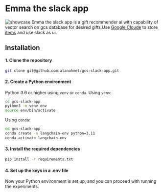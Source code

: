 # Emma the slack app

![showcase](https://github.com/alanahmet/gcs-slack-app/blob/main/showcase/Ekran%20g%C3%B6r%C3%BCnt%C3%BCs%C3%BC%202023-07-21%20163550.png)
Emma the slack app is a gift recommender ai with capability of vector search on gcs database for desired gifts.Use [Google Cloude](https://colab.research.google.com/github/GoogleCloudPlatform/python-docs-samples/blob/main/cloud-sql/postgres/pgvector/notebooks/pgvector_gen_ai_demo.ipynb)
to store [items](https://www.kaggle.com/datasets/promptcloud/walmart-product-details-2020) and use slack as ui.
## Installation

#### 1. Clone the repository

```bash
git clone git@github.com:alanahmet/gcs-slack-app.git
```

#### 2. Create a Python environment

Python 3.6 or higher using `venv` or `conda`. Using `venv`:

``` bash
cd gcs-slack-app
python3 -m venv env
source env/bin/activate
```

Using `conda`:
``` bash
cd gcs-slack-app
conda create -n langchain-env python=3.11
conda activate langchain-env
```

#### 3. Install the required dependencies
``` bash
pip install -r requirements.txt
```

#### 4. Set up the keys in a .env file

Now your Python environment is set up, and you can proceed with running the experiments.
